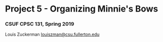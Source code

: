 # Project 5 - Organizing Minnie's Bows
### CSUF CPSC 131, Spring 2019

Louis Zuckerman louiszman@csu.fullerton.edu
